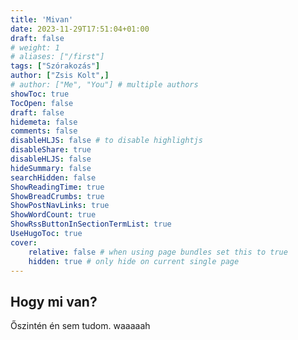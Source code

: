 ```yaml
---
title: 'Mivan'
date: 2023-11-29T17:51:04+01:00
draft: false
# weight: 1
# aliases: ["/first"]
tags: ["Szórakozás"]
author: ["Zsis Kolt",]
# author: ["Me", "You"] # multiple authors
showToc: true
TocOpen: false
draft: false
hidemeta: false
comments: false
disableHLJS: false # to disable highlightjs
disableShare: true
disableHLJS: false
hideSummary: false
searchHidden: false
ShowReadingTime: true
ShowBreadCrumbs: true
ShowPostNavLinks: true
ShowWordCount: true
ShowRssButtonInSectionTermList: true
UseHugoToc: true
cover:
    relative: false # when using page bundles set this to true
    hidden: true # only hide on current single page
---
```


## Hogy mi van?
Őszintén én sem tudom. waaaaah
